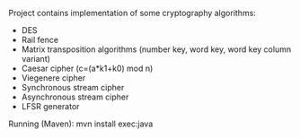 Project contains implementation of some cryptography algorithms: 
- DES
- Rail fence
- Matrix transposition algorithms (number key, word key, word key column variant)
- Caesar cipher (c=(a*k1+k0) mod n)
- Viegenere cipher
- Synchronous stream cipher
- Asynchronous stream cipher 
- LFSR generator

Running (Maven): mvn install exec:java
